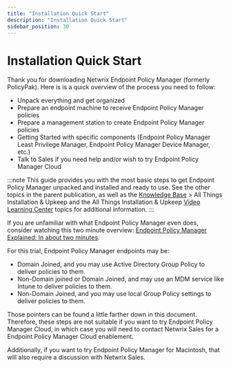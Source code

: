 ```yaml
---
title: "Installation Quick Start"
description: "Installation Quick Start"
sidebar_position: 30
---
```


# Installation Quick Start

Thank you for downloading Netwrix Endpoint Policy Manager (formerly PolicyPak). Here is is a quick
overview of the process you need to follow:

- Unpack everything and get organized
- Prepare an endpoint machine to receive Endpoint Policy Manager policies
- Prepare a management station to create Endpoint Policy Manager policies
- Getting Started with specific components (Endpoint Policy Manager Least Privilege Manager,
  Endpoint Policy Manager Device Manager, etc.)
- Talk to Sales if you need help and/or wish to try Endpoint Policy Manager Cloud

:::note
This guide provides you with the most basic steps to get Endpoint Policy Manager unpacked
and installed and ready to use. See the other topics in the parent publication, as well as the
[Knowledge Base](/docs/endpointpolicymanager/knowledgebase/knowledgebase.md) > All Things Installation & Upkeep and the
All Things Installation & Upkeep
[Video Learning Center](/docs/endpointpolicymanager/installation/videolearningcenter/videolearningcenter.md) topics for additional
information.
:::


If you are unfamiliar with what Endpoint Policy Manager even does, consider watching this two minute
overview:
[Endpoint Policy Manager Explained: In about two minutes](/docs/endpointpolicymanager/gettingstarted/grouppolicy/videos/gettingstarted/explained.md).

For this trial, Endpoint Policy Manager endpoints may be:

- Domain Joined, and you may use Active Directory Group Policy to deliver policies to them.
- Non-Domain joined or Domain Joined, and may use an MDM service like Intune to deliver policies to
  them.
- Non-Domain Joined, and you may use local Group Policy settings to deliver policies to them.

Those pointers can be found a little farther down in this document. Therefore, these steps are not
suitable if you want to try Endpoint Policy Manager Cloud, in which case you will need to contact
Netwrix Sales for a Endpoint Policy Manager Cloud enablement.

Additionally, if you want to try Endpoint Policy Manager for Macintosh, that will also require a
discussion with Netwrix Sales.
